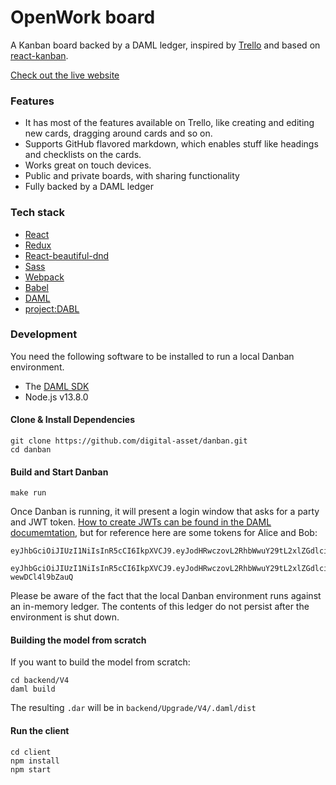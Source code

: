 # OpenWork board

A Kanban board backed by a DAML ledger, inspired by
[Trello](https://trello.com/home) and based on
[react-kanban](https://github.com/markusenglund/react-kanban).

[Check out the live website](https://board.opensaasame.org)

### Features

- It has most of the features available on Trello, like creating and editing new
  cards, dragging around cards and so on.
- Supports GitHub flavored markdown, which enables stuff like headings and
  checklists on the cards.
- Works great on touch devices.
- Public and private boards, with sharing functionality
- Fully backed by a DAML ledger

### Tech stack

- [React](https://github.com/facebook/react)
- [Redux](https://github.com/reactjs/redux)
- [React-beautiful-dnd](https://github.com/atlassian/react-beautiful-dnd)
- [Sass](https://github.com/sass/sass)
- [Webpack](https://github.com/webpack/webpack)
- [Babel](https://github.com/babel/babel)
- [DAML](https://daml.com)
- [project:DABL](https://projectdabl.com)

### Development

You need the following software to be installed to run a local Danban
environment.

- The [DAML SDK](https://docs.daml.com/getting-started/installation.html)
- Node.js v13.8.0

#### Clone & Install Dependencies

```shell
git clone https://github.com/digital-asset/danban.git
cd danban
```

#### Build and Start Danban

```shell
make run
```

Once Danban is running, it will present a login window that asks for a
party and JWT token. [How to create JWTs can be found in the DAML
documemtation](https://docs.daml.com/json-api/index.html#choosing-a-party),
but for reference here are some tokens for Alice and Bob:

```
eyJhbGciOiJIUzI1NiIsInR5cCI6IkpXVCJ9.eyJodHRwczovL2RhbWwuY29tL2xlZGdlci1hcGkiOnsibGVkZ2VySWQiOiJvcGVud29yay1ib2FyZCIsImFwcGxpY2F0aW9uSWQiOiJmb29iYXIiLCJhY3RBcyI6WyJBbGljZSJdfX0.JwIS8vdhBwRTGyC2ItBUcHjo2eJlDjV8KFMxmAxPO4I
```

```
eyJhbGciOiJIUzI1NiIsInR5cCI6IkpXVCJ9.eyJodHRwczovL2RhbWwuY29tL2xlZGdlci1hcGkiOnsibGVkZ2VySWQiOiJvcGVud29yay1ib2FyZCIsImFwcGxpY2F0aW9uSWQiOiJmb29iYXIiLCJhY3RBcyI6WyJCb2IiXX19.dFOLK5WSLpoipvDqc23QwFKlCY64-wewDCl4l9bZauQ
```

Please be aware of the fact that the local Danban environment runs
against an in-memory ledger. The contents of this ledger do not
persist after the environment is shut down.

#### Building the model from scratch

If you want to build the model from scratch:

```shell
cd backend/V4
daml build
```

The resulting `.dar` will be in `backend/Upgrade/V4/.daml/dist`

#### Run the client

```shell
cd client
npm install
npm start
```
